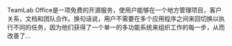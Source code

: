 TeamLab Office是一项免费的开源服务，使用户能够在一个地方管理项目，客户关系，文档和团队合作。换句话说，用户不需要在多个应用程序之间来回切换以执行不同的任务，因为他们获得了一个单一的多功能系统来组织工作的每一步，从而改善了...
